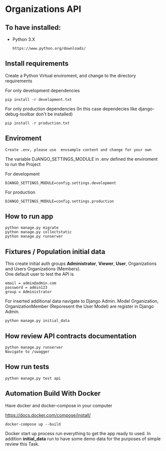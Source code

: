 # Organizations API

## To have installed:

- Python 3.X

  ```
  https://www.python.org/downloads/
  ```

## Install requirements

Create a Python Virtual enviroment, and change to the directory
requirements

For only development dependencies

```
pip install -r development.txt
```

For only production dependencies (In this case dependecies like django-debug-toolbar don't be installed)

```
pip install -r production.txt
```

## Enviroment

```
Create .env, please use  envsample content and change for your own
```

The variable DJANGO_SETTINGS_MODULE in .env defined the enviroment to run
the Project

For development

```
DJANGO_SETTINGS_MODULE=config.settings.development
```

For production

```
DJANGO_SETTINGS_MODULE=config.settings.production
```

## How to run app

```
python manage.py migrate
python manage.py collectstatic
python manage.py runserver
```

## Fixtures / Population initial data

This create initial auth groups **Administrator**, **Viewer**, **User**,
Organizations and Users Organizations (Members).<br>
One default user to test the API is

```
email = admin@admin.com
password = admin123
group = Administrator
```

For inserted additional data navigate to Django Admin. Model Organization, OrganizationMember (Reporesent the User Model) are register in Django Admin.

```
python manage.py initial_data
```

## How review API contracts documentation


```
python manage.py runserver
Navigate to /swagger
```


## How run tests

```
python manage.py test api
```

## Automation Build With Docker
Have docker and docker-compose in your computer

https://docs.docker.com/compose/install/
```
docker-compose up --build
```

Docker start up process run everything to get the app ready to used. In
addition **initial_data** run to have some demo data for the purposes
of simple review this Task.